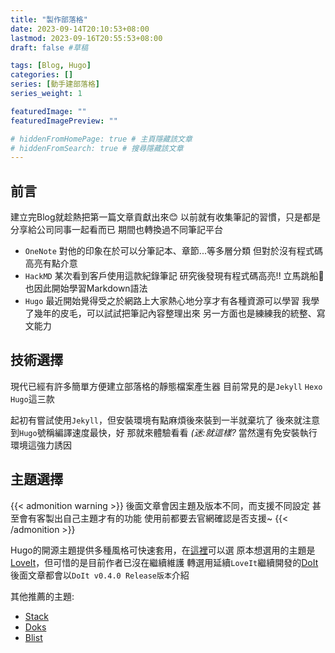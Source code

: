 ```yaml
---
title: "製作部落格"
date: 2023-09-14T20:10:53+08:00
lastmod: 2023-09-16T20:55:53+08:00
draft: false #草稿

tags: [Blog, Hugo]
categories: []
series: [動手建部落格]
series_weight: 1

featuredImage: ""
featuredImagePreview: ""

# hiddenFromHomePage: true # 主頁隱藏該文章
# hiddenFromSearch: true # 搜尋隱藏該文章
---
```


## 前言

建立完Blog就趁熱把第一篇文章貢獻出來😊
以前就有收集筆記的習慣，只是都是分享給公司同事一起看而已
期間也轉換過不同筆記平台

* `OneNote`
對他的印象在於可以分筆記本、章節...等多層分類
但對於沒有程式碼高亮有點介意
* `HackMD`
某次看到客戶使用這款紀錄筆記
研究後發現有程式碼高亮!! 立馬跳船🤣
也因此開始學習Markdown語法
* `Hugo`
最近開始覺得受之於網路上大家熱心地分享才有各種資源可以學習
我學了幾年的皮毛，可以試試把筆記內容整理出來
另一方面也是練練我的統整、寫文能力

## 技術選擇

現代已經有許多簡單方便建立部落格的靜態檔案產生器
目前常見的是`Jekyll` `Hexo` `Hugo`這三款


起初有嘗試使用`Jekyll`，但安裝環境有點麻煩後來裝到一半就棄坑了
後來就注意到`Hugo`號稱編譯速度最快，好 那就來體驗看看 *(迷:就這樣?*
當然還有免安裝執行環境這強力誘因

## 主題選擇

{{< admonition warning >}}
後面文章會因主題及版本不同，而支援不同設定
甚至會有客製出自己主題才有的功能
使用前都要去官網確認是否支援~
{{< /admonition >}}

Hugo的開源主題提供多種風格可快速套用，在[這裡](https://themes.gohugo.io/)可以選
原本想選用的主題是 [LoveIt](https://github.com/dillonzq/LoveIt)，但可惜的是目前作者已沒在繼續維護
轉選用延續`LoveIt`繼續開發的[DoIt](https://github.com/HEIGE-PCloud/DoIt)
後面文章都會以`DoIt v0.4.0 Release版本`介紹

其他推薦的主題:

* [Stack](https://github.com/CaiJimmy/hugo-theme-stack)
* [Doks](https://github.com/h-enk/doks)
* [Blist](https://github.com/apvarun/blist-hugo-theme)
